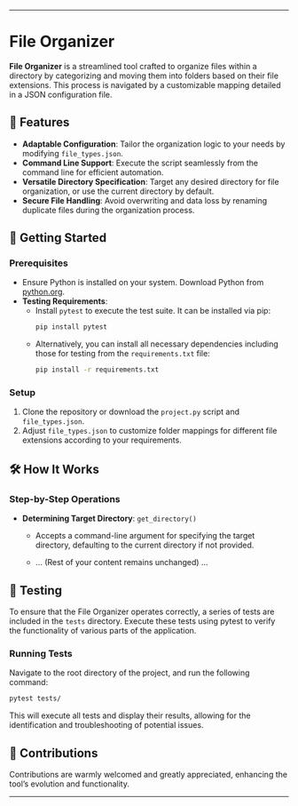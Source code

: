 
---

# File Organizer

**File Organizer** is a streamlined tool crafted to organize files within a directory by categorizing and moving them into folders based on their file extensions. This process is navigated by a customizable mapping detailed in a JSON configuration file.

## 🌟 Features

- **Adaptable Configuration**: Tailor the organization logic to your needs by modifying `file_types.json`.
- **Command Line Support**: Execute the script seamlessly from the command line for efficient automation.
- **Versatile Directory Specification**: Target any desired directory for file organization, or use the current directory by default.
- **Secure File Handling**: Avoid overwriting and data loss by renaming duplicate files during the organization process.

## 🚀 Getting Started

### Prerequisites

- Ensure Python is installed on your system. Download Python from [python.org](https://www.python.org/downloads/).
- **Testing Requirements**: 
  - Install `pytest` to execute the test suite. It can be installed via pip:
    ```bash
    pip install pytest
    ```
  - Alternatively, you can install all necessary dependencies including those for testing from the `requirements.txt` file:
    ```bash
    pip install -r requirements.txt
    ```

### Setup

1. Clone the repository or download the `project.py` script and `file_types.json`.
2. Adjust `file_types.json` to customize folder mappings for different file extensions according to your requirements.

## 🛠 How It Works

### Step-by-Step Operations

- **Determining Target Directory**: `get_directory()`
   - Accepts a command-line argument for specifying the target directory, defaulting to the current directory if not provided.
  
  - ... (Rest of your content remains unchanged) ...

## 🧪 Testing

To ensure that the File Organizer operates correctly, a series of tests are included in the `tests` directory. Execute these tests using pytest to verify the functionality of various parts of the application.

### Running Tests

Navigate to the root directory of the project, and run the following command:

```bash
pytest tests/
```

This will execute all tests and display their results, allowing for the identification and troubleshooting of potential issues.

## 🤝 Contributions

Contributions are warmly welcomed and greatly appreciated, enhancing the tool’s evolution and functionality.

---
